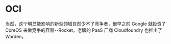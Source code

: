 # OCI

当然，这个明显能影响的新型领域自然少不了竞争者，很早之前 Google 就投资了 CoreOS 来做竞争的容器--Rocket，老牌的 PaaS 厂商 Cloudfoundry 也推出了 Warden。